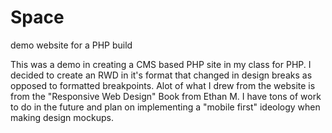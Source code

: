 Space
=====

demo website for a PHP build 

This was a demo in creating a CMS based PHP site in my class for PHP. I decided to create an RWD in it's format that changed in design breaks as opposed to formatted breakpoints.
Alot of what I drew from the website is from the "Responsive Web Design" Book from Ethan M. I have tons of work to do in the future and 
plan on implementing a "mobile first" ideology when making design mockups.


